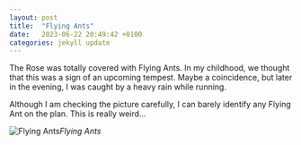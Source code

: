 ```yaml
---
layout: post
title:  "Flying Ants"
date:   2023-06-22 20:49:42 +0100
categories: jekyll update
---
```


The Rose was totally covered with Flying Ants. In my childhood, we thought that this was a sign of an upcoming tempest. Maybe a coincidence, but later in the evening, I was caught by a heavy rain while running.  

Although I am checking the picture carefully, I can barely identify any Flying Ant on the plan. This is really weird...



![Flying Ants](https://lh3.googleusercontent.com/pw/AJFCJaXU7LMhDpuW3YyFW2az9dr2LNuirCSNoA8mRuaWCI7BGTs4gVkkDs9ILdXJP3ZfiF4t_2rVXM5WuOx6YFYe5kxA6C1Np_mzls75mJWJx4U5sU_6ySI=w2400)*Flying Ants*&nbsp;



[jekyll-docs]: https://jekyllrb.com/docs/home
[jekyll-gh]:   https://github.com/jekyll/jekyll
[jekyll-talk]: https://talk.jekyllrb.com/


